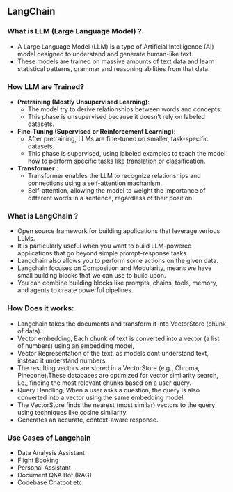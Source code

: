 ## LangChain

### What is LLM (Large Language Model) ?.
- A Large Language Model (LLM) is a type of Artificial Intelligence (AI) model designed to understand and generate human-like text.
- These models are trained on massive amounts of text data and learn statistical patterns, grammar and reasoning abilities from that data.

### How LLM are Trained?
- **Pretraining (Mostly Unsupervised Learning)**:
  - The model try to derive relationships between words and concepts.
  - This phase is unsupervised because it doesn’t rely on labeled datasets.
- **Fine-Tuning (Supervised or Reinforcement Learning)**:
  - After pretraining, LLMs are fine-tuned on smaller, task-specific datasets.
  - This phase is supervised, using labeled examples to teach the model how to perform specific tasks like translation or classification.
- **Transformer** :
  - Transformer enables the LLM to recognize relationships and connections using a self-attention machanism.
  - Self-attention, allowing the model to weight the importance of different words in a sentence, regardless of their position.

### What is LangChain ?
- Open source framework for building applications that leverage verious LLMs.
- It is particularly useful when you want to build LLM-powered applications that go beyond simple prompt-response tasks
- Langchain also allows you to perform some actions on the given data.
- Langchain focuses on Composition and Modularity, means we have small building blocks that we can use to build upon.
- You can combine building blocks like prompts, chains, tools, memory, and agents to create powerful pipelines.

### How Does it works:
- Langchain takes the documents and transform it into VectorStore (chunk of data).
- Vector embedding, Each chunk of text is converted into a vector (a list of numbers) using an embedding model,
- Vector Representation of the text, as models dont understand text, instead it understand numbers.
- The resulting vectors are stored in a VectorStore (e.g., Chroma, Pinecone).These databases are optimized for vector similarity search, i.e., finding the most relevant chunks based on a user query.
- Query Handling, When a user asks a question, the query is also converted into a vector using the same embedding model.
- The VectorStore finds the nearest (most similar) vectors to the query using techniques like cosine similarity.
- Generates an accurate, context-aware response.

### Use Cases of Langchain
- Data Analysis Assistant
- Flight Booking
- Personal Assistant
- Document Q&A Bot (RAG)
- Codebase Chatbot etc.



